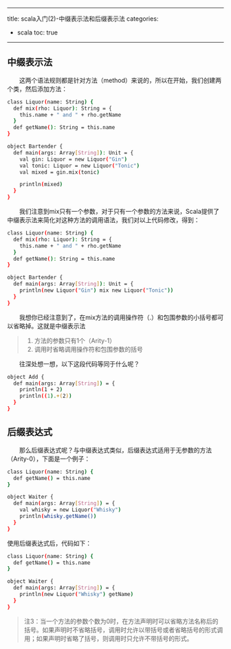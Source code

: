------
title: scala入门(2)-中缀表示法和后缀表示法
categories:
- scala
toc: true
------
## 中缀表示法
&emsp;&emsp;这两个语法规则都是针对方法（method）来说的，所以在开始，我们创建两个类，然后添加方法：
``` bash
class Liquor(name: String) {
  def mix(rho: Liquor): String = {
    this.name + " and " + rho.getName
  }
  def getName(): String = this.name
}

object Bartender {
  def main(args: Array[String]): Unit = {
    val gin: Liquor = new Liquor("Gin")
    val tonic: Liquor = new Liquor("Tonic")
    val mixed = gin.mix(tonic)

    println(mixed)
  }
}
```
&emsp;&emsp;我们注意到mix只有一个参数，对于只有一个参数的方法来说，Scala提供了中缀表示法来简化对这种方法的调用语法，我们对以上代码修改，得到：
```  bash
class Liquor(name: String) {
  def mix(rho: Liquor): String = {
    this.name + " and " + rho.getName
  }
  def getName(): String = this.name
}

object Bartender {
  def main(args: Array[String]): Unit = {
    println(new Liquor("Gin") mix new Liquor("Tonic"))
  }
}
```
&emsp;&emsp;我想你已经注意到了，在mix方法的调用操作符（.）和包围参数的小括号都可以省略掉。这就是中缀表示法
>1. 方法的参数只有1个（Arity-1）
>2. 调用时省略调用操作符和包围参数的括号

&emsp;&emsp;往深处想一想，以下这段代码等同于什么呢？
``` bash
object Add {
  def main(args: Array[String]) = {
    println(1 + 2)
    println((1).+(2))
  }
}
```
## 后缀表达式
&emsp;&emsp;那么后缀表达式呢？与中缀表达式类似，后缀表达式适用于无参数的方法（Arity-0），下面是一个例子：
``` bash
class Liquor(name: String) {
  def getName() = this.name
}

object Waiter {
  def main(args: Array[String]) = {
    val whisky = new Liquor("Whisky")
    println(whisky.getName())
  }
}
```
使用后缀表达式后，代码如下：
``` bash
class Liquor(name: String) {
  def getName() = this.name
}

object Waiter {
  def main(args: Array[String]) = {
    println(new Liquor("Whisky") getName)
  }
}
```
>注3：当一个方法的参数个数为0时，在方法声明时可以省略方法名称后的括号。如果声明时不省略括号，调用时允许以带括号或者省略括号的形式调用；如果声明时省略了括号，则调用时只允许不带括号的形式。